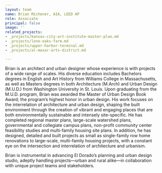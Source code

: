 ```yaml
---
layout: team
name: Brian Michener, AIA, LEED AP
role: Associate
principal: false
image: ''
related_projects:
- _projects/kansas-city-art-institute-master-plan.md
- _projects/lone-oaks-farm.md
- _projects/upper-harbor-terminal.md
- _projects/al-masar-arts-district.md

---
```

Brian is an architect and urban designer whose experience is with projects of a wide range of scales. His diverse education includes Bachelors degrees in English and Art History from Williams College in Massachusetts, as well as Masters degrees in both Architecture (M.Arch) and Urban Design (M.U.D.) from Washington University in St. Louis. Upon graduating from the M.U.D. program, Brian was awarded the Master of Urban Design Book Award; the program’s highest honor in urban design. His work focuses on the interrelation of architecture and urban design, shaping the built environment through the creation of vibrant and engaging places that are both environmentally sustainable and intensely site-specific. He has completed regional master plans, large-scale watershed plans, governmental and collegiate campus plans, non-profit community center feasibility studies and multi-family housing site plans. In addition, he has designed, detailed and built projects as small as single-family row home renovations to large-scale, multi-family housing projects, with a constant eye on the intersection and interrelation of architecture and urbanism.

Brian is instrumental in advancing El Dorado’s planning and urban design studio, adeptly handling projects—urban and rural alike—in collaboration with unique project teams and stakeholders.